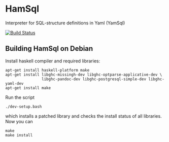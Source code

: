 HamSql
======

Interpreter for SQL-structure definitions in Yaml (YamSql)

[![Build Status](https://travis-ci.org/qua-bla/hamsql.svg?branch=master)](https://travis-ci.org/qua-bla/hamsql)

## Building HamSql on Debian

Install haskell compiler and required libraries:

    apt-get install haskell-platform make
    apt-get install libghc-missingh-dev libghc-optparse-applicative-dev \
                    libghc-pandoc-dev libghc-postgresql-simple-dev libghc-yaml-dev
    apt-get install make
    
Run the script

    ./dev-setup.bash

which installs a patched library and checks the install status of all libraries.
Now you can

    make
    make install